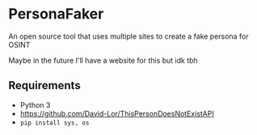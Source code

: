 # PersonaFaker 
An open source tool that uses multiple sites to create a fake persona for OSINT

Maybe in the future I'll have a website for this but idk tbh

## Requirements
 - Python 3
 - https://github.com/David-Lor/ThisPersonDoesNotExistAPI
 - `pip install sys, os`
